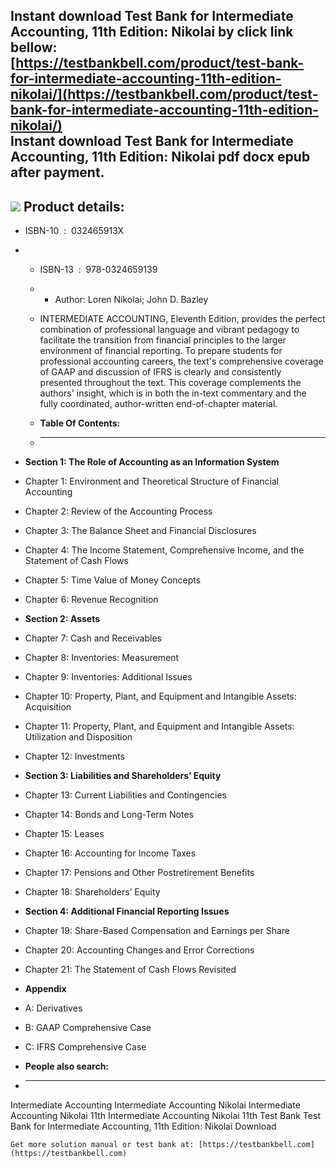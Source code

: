 Instant download **Test Bank for Intermediate Accounting, 11th Edition: Nikolai** by click link bellow:  
[https://testbankbell.com/product/test-bank-for-intermediate-accounting-11th-edition-nikolai/](https://testbankbell.com/product/test-bank-for-intermediate-accounting-11th-edition-nikolai/)  
**Instant download Test Bank for Intermediate Accounting, 11th Edition: Nikolai pdf docx epub after payment.**
--------------------------------------------------------------------------------------------------------------


![](https://testbankbell.com/wp-content/uploads/2023/05/intermediate-accounting-nikolai-11th-tb.jpg)
**Product details:**
--------------------


* ISBN-10 ‏ : ‎ 032465913X
* * ISBN-13 ‏ : ‎ 978-0324659139
  * * Author: Loren Nikolai; John D. Bazley
   
  * INTERMEDIATE ACCOUNTING, Eleventh Edition, provides the perfect combination of professional language and vibrant pedagogy to facilitate the transition from financial principles to the larger environment of financial reporting. To prepare students for professional accounting careers, the text's comprehensive coverage of GAAP and discussion of IFRS is clearly and consistently presented throughout the text. This coverage complements the authors' insight, which is in both the in-text commentary and the fully coordinated, author-written end-of-chapter material.
  * **Table Of Contents:**
  * ----------------------
 
* **Section 1: The Role of Accounting as an Information System**
* Chapter 1: Environment and Theoretical Structure of Financial Accounting
* Chapter 2: Review of the Accounting Process
* Chapter 3: The Balance Sheet and Financial Disclosures
* Chapter 4: The Income Statement, Comprehensive Income, and the Statement of Cash Flows
* Chapter 5: Time Value of Money Concepts
* Chapter 6: Revenue Recognition

* **Section 2: Assets**
* Chapter 7: Cash and Receivables
* Chapter 8: Inventories: Measurement
* Chapter 9: Inventories: Additional Issues
* Chapter 10: Property, Plant, and Equipment and Intangible Assets: Acquisition
* Chapter 11: Property, Plant, and Equipment and Intangible Assets: Utilization and Disposition
* Chapter 12: Investments

* **Section 3: Liabilities and Shareholders’ Equity**
* Chapter 13: Current Liabilities and Contingencies
* Chapter 14: Bonds and Long-Term Notes
* Chapter 15: Leases
* Chapter 16: Accounting for Income Taxes
* Chapter 17: Pensions and Other Postretirement Benefits
* Chapter 18: Shareholders’ Equity

* **Section 4: Additional Financial Reporting Issues**
* Chapter 19: Share-Based Compensation and Earnings per Share
* Chapter 20: Accounting Changes and Error Corrections
* Chapter 21: The Statement of Cash Flows Revisited

* **Appendix**
* A: Derivatives
* B: GAAP Comprehensive Case
* C: IFRS Comprehensive Case
* **People also search:**
* -----------------------

Intermediate Accounting
Intermediate Accounting Nikolai
Intermediate Accounting Nikolai 11th
Intermediate Accounting Nikolai 11th Test Bank
Test Bank for Intermediate Accounting, 11th Edition: Nikolai Download



    Get more solution manual or test bank at: [https://testbankbell.com](https://testbankbell.com)

